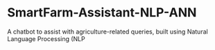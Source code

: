 # SmartFarm-Assistant-NLP-ANN
A chatbot to assist with agriculture-related queries, built using Natural Language Processing (NLP